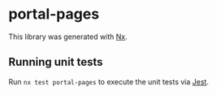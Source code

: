 # portal-pages

This library was generated with [Nx](https://nx.dev).

## Running unit tests

Run `nx test portal-pages` to execute the unit tests via [Jest](https://jestjs.io).
